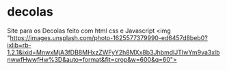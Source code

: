 # decolas
Site para os Decolas feito com html css e Javascript
<img "https://images.unsplash.com/photo-1625577379990-ed6457d8beb0?ixlib=rb-1.2.1&ixid=MnwxMjA3fDB8MHxzZWFyY2h8MXx8b3JhbmdlJTIwYm9va3xlbnwwfHwwfHw%3D&auto=format&fit=crop&w=600&q=60">

